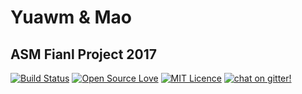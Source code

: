 # Yuawm & Mao
## ASM Fianl Project 2017 
[![Build Status](https://travis-ci.org/ssspeedgit00/ASM_Final_Project_2017.svg?branch=master)](https://travis-ci.org/ssspeedgit00/ASM_Final_Project_2017)
[![Open Source Love](https://badges.frapsoft.com/os/v2/open-source.svg?v=103)](https://github.com/ssspeedgit00/ASM_Final_Project_2017)
[![MIT Licence](https://badges.frapsoft.com/os/mit/mit.svg?v=103)](https://opensource.org/licenses/mit-license.php)
[![chat on gitter!](https://badges.gitter.im/huei90/Interesting-Things-on-GitHub.svg)](https://gitter.im/ASM_Project_2017/Lobby?utm_source=share-link&utm_medium=link&utm_campaign=share-link)


